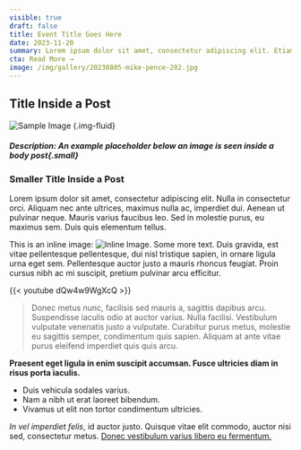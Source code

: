 ```yaml
---
visible: true
draft: false
title: Event Title Goes Here
date: 2023-11-20
summary: Lorem ipsum dolor sit amet, consectetur adipiscing elit. Etiam est lacus, pulvinar sed ante vitae, tincidunt maximus sapien. Aliquam volutpat at diam a ullamcorper. In tincidunt dui orci, id accumsan eros condimentum in. Integer ac fringilla urna. 
cta: Read More →
image: /img/gallery/20230805-mike-pence-202.jpg
---
```

## Title Inside a Post

![Sample Image](https://picsum.photos/1000/400)
{.img-fluid}

##### **Description:** An example placeholder below an image is seen inside a body post{.small}

### Smaller Title Inside a Post

Lorem ipsum dolor sit amet, consectetur adipiscing elit. Nulla in consectetur orci. Aliquam nec ante ultrices, maximus nulla ac, imperdiet dui. Aenean ut pulvinar neque. Mauris varius faucibus leo. Sed in molestie purus, eu maximus sem. Duis quis elementum tellus.

This is an inline image: ![Inline Image](https://picsum.photos/100). Some more text. Duis gravida, est vitae pellentesque pellentesque, dui nisl tristique sapien, in ornare ligula urna eget sem. Pellentesque auctor justo a mauris rhoncus feugiat. Proin cursus nibh ac mi suscipit, pretium pulvinar arcu efficitur.

{{< youtube dQw4w9WgXcQ >}}

> Donec metus nunc, facilisis sed mauris a, sagittis dapibus arcu. Suspendisse iaculis odio at auctor varius. Nulla facilisi. Vestibulum vulputate venenatis justo a vulputate. Curabitur purus metus, molestie eu sagittis semper, condimentum quis sapien. Aliquam at ante vitae purus eleifend imperdiet quis quis arcu.

**Praesent eget ligula in enim suscipit accumsan. Fusce ultricies diam in risus porta iaculis.**

- Duis vehicula sodales varius. 
- Nam a nibh ut erat laoreet bibendum.
- Vivamus ut elit non tortor condimentum ultricies.
  
*In vel imperdiet felis*, id auctor justo. Quisque vitae elit commodo, auctor nisi sed, consectetur metus. [Donec vestibulum varius libero eu fermentum.](https://google.com)
